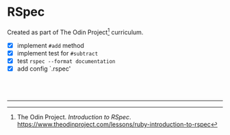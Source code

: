 # RSpec

Created as part of The Odin Project[^1] curriculum.

- [x] implement `#add` method
- [x] implement test for `#subtract`
- [x] test `rspec --format documentation`
- [x] add config `.rspec'
<br/><br/><br/><br/>
---

[^1]: The Odin Project. *Introduction to RSpec*. https://www.theodinproject.com/lessons/ruby-introduction-to-rspec